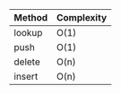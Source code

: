 | Method | Complexity |
|--------|------------|
| lookup | O(1)       |
| push   | O(1)       |
| delete | O(n)       |
| insert | O(n)       |